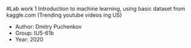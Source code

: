 #Lab work 1
Introduction to machine learning, using basic dataset from kaggle.com (Trending youtube videos ing US)
- Author: Dmitry Puchenkov 
- Group: IU5-61b
- Year: 2020